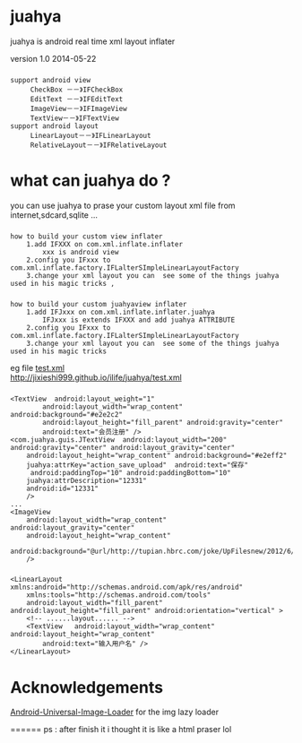 juahya
======

juahya is android real time xml layout inflater<br />

version 1.0 2014-05-22
###     
    support android view
         CheckBox －－》IFCheckBox
         EditText －－》IFEditText
         ImageView－－》IFImageView
         TextView－－》IFTextView
    support android layout   
         LinearLayout－－》IFLinearLayout
         RelativeLayout－－》IFRelativeLayout
what can juahya do ?
======

you can use juahya to prase your custom layout xml file from internet,sdcard,sqlite ...<br />
###
    how to build your custom view inflater
        1.add IFXXX on com.xml.inflate.inflater
            xxx is android view
        2.config you IFxxx to com.xml.inflate.factory.IFLalterSImpleLinearLayoutFactory
        3.change your xml layout you can  see some of the things juahya used in his magic tricks ,

###
    how to build your custom juahyaview inflater
        1.add IFJxxx on com.xml.inflate.inflater.juahya
            IFJxxx is extends IFXXX and add juahya ATTRIBUTE
        2.config you IFxxx to com.xml.inflate.factory.IFLalterSImpleLinearLayoutFactory
        3.change your xml layout you can  see some of the things juahya used in his magic tricks
eg file [test.xml](jixieshi999.github.io/ilife/juahya/test.xml)
<br>http://jixieshi999.github.io/ilife/juahya/test.xml
###
    <TextView  android:layout_weight="1"
            android:layout_width="wrap_content" android:background="#e2e2c2"
            android:layout_height="fill_parent" android:gravity="center" 
            android:text="会员注册" />
    <com.juahya.guis.JTextView  android:layout_width="200" android:gravity="center" android:layout_gravity="center"
        android:layout_height="wrap_content" android:background="#e2eff2"
        juahya:attrKey="action_save_upload"  android:text="保存"
         android:paddingTop="10" android:paddingBottom="10" 
        juahya:attrDescription="12331" 
        android:id="12331" 
        />
    ...
    <ImageView 
        android:layout_width="wrap_content"  android:layout_gravity="center"
        android:layout_height="wrap_content"  
        android:background="@url/http://tupian.hbrc.com/joke/UpFilesnew/2012/6/23/201262303147971.jpg"
        />
###
    <LinearLayout xmlns:android="http://schemas.android.com/apk/res/android"
        xmlns:tools="http://schemas.android.com/tools"
        android:layout_width="fill_parent" android:layout_height="fill_parent" android:orientation="vertical" >
        <!-- ......layout...... -->
        <TextView   android:layout_width="wrap_content"  android:layout_height="wrap_content"  
            android:text="输入用户名" />
    </LinearLayout>
Acknowledgements
======

[Android-Universal-Image-Loader](https://github.com/nostra13/Android-Universal-Image-Loader) for the img lazy loader<br />


======
ps : after finish it i thought it is like a html praser lol<br />

